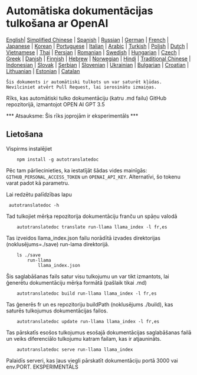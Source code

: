 
# Automātiska dokumentācijas tulkošana ar OpenAI

[English](./README.md)| [Simplified Chinese](./README_zh-Hans.md) | [Spanish](./README_es.md) | [Russian](./README_ru.md) | [German](./README_de.md) | [French](./README_fr.md) | [Japanese](./README_ja.md) | [Korean](./README_ko.md) | [Portuguese](./README_pt.md) | [Italian](./README_it.md) | [Arabic](./README_ar.md) | [Turkish](./README_tr.md) | [Polish](./README_pl.md) | [Dutch](./README_nl.md) | [Vietnamese](./README_vi.md) | [Thai](./README_th.md) | [Persian](./README_fa.md) | [Romanian](./README_ro.md) | [Swedish](./README_sv.md) | [Hungarian](./README_hu.md) | [Czech](./README_cs.md) | [Greek](./README_el.md) | [Danish](./README_da.md) | [Finnish](./README_fi.md) | [Hebrew](./README_he.md) | [Norwegian](./README_no.md) | [Hindi](./README_hi.md) | [Traditional Chinese](./README_zh_tw.md) | [Indonesian](./README_in.md) | [Slovak](./README_sl.md) | [Serbian](./README_se.md) | [Slovenian](./README_sk.md) | [Ukrainian](./README_uk.md) | [Bulgarian](./README_bg.md) | [Croatian](./README_hr.md) | [Lithuanian](./README_lt.md) | [Estonian](./README_et.md) | [Catalan](./README_cat.md) 

```Šis dokuments ir automātiski tulkots un var saturēt kļūdas. Nevilciniet atvērt Pull Request, lai ierosinātu izmaiņas.```


Rīks, kas automātiski tulko dokumentāciju (katru .md failu) GitHub repozitorijā, izmantojot OPEN AI GPT 3.5

*** Atsauksme: Šis rīks joprojām ir eksperimentāls ***


## Lietošana

Vispirms instalējiet

```
    npm install -g autotranslatedoc
```

Pēc tam pārliecinieties, ka iestatījāt šādas vides mainīgās: ```GITHUB_PERSONAL_ACCESS_TOKEN``` un ```OPENAI_API_KEY```. Alternatīvi, šo tokenu varat padot kā parametru.

Lai redzētu palīdzības lapu
```
 autotranslatedoc -h
```

Tad tulkojiet mērķa repozitorija dokumentāciju franču un spāņu valodā
```
    autotranslatedoc translate run-llama llama_index -l fr,es
```

Tas izveidos llama_index.json failu norādītā izvades direktorijas (noklusējums=./save) run-lama direktorijā.

```
    ls ./save
        run-llama
            llama_index.json 
```

Šis saglabāšanas fails satur visu tulkojumu un var tikt izmantots, lai ģenerētu dokumentāciju mērķa formātā (pašlaik tikai .md)

```
    autotranslatedoc build run-llama llama_index -l fr,es
```

Tas ģenerēs fr un es repozitoriju buildPath (noklusējums ./build), kas saturēs tulkojumus dokumentācijas failos.

```
    autotranslatedoc update run-llama llama_index -l fr,es
```

Tas pārskatīs esošos tulkojumus esošajā dokumentācijas saglabāšanas failā un veiks diferenciālo tulkojumu katram failam, kas ir atjaunināts.

```
    autotranslatedoc serve run-llama llama_index
```

Palaidīs serveri, kas ļaus viegli pārskatīt dokumentāciju portā 3000 vai env.PORT. EKSPERIMENTĀLS
